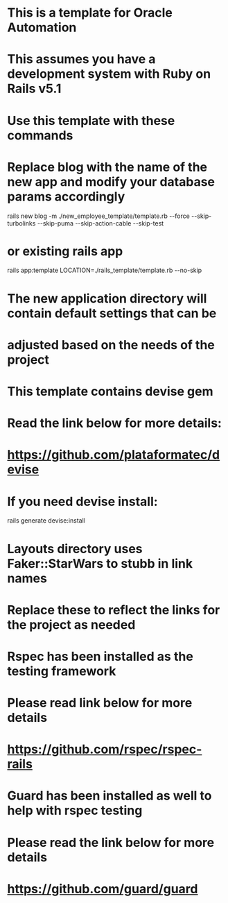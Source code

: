 # This is a template for Oracle Automation
# This assumes you have a development system with Ruby on Rails v5.1

# Use this template with these commands
# Replace blog with the name of the new app and modify your database params accordingly
rails new blog -m ./new_employee_template/template.rb --force --skip-turbolinks --skip-puma --skip-action-cable --skip-test

# or existing rails app
rails app:template LOCATION=./rails_template/template.rb --no-skip

# The new application directory will contain default settings that can be
# adjusted based on the needs of the project

# This template contains devise gem
# Read the link below for more details:
# https://github.com/plataformatec/devise
# If you need devise install:
rails generate devise:install

# Layouts directory uses Faker::StarWars to stubb in link names
# Replace these to reflect the links for the project as needed

# Rspec has been installed as the testing framework
# Please read link below for more details
# https://github.com/rspec/rspec-rails


# Guard has been installed as well to help with rspec testing
# Please read the link below for more details
# https://github.com/guard/guard
